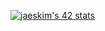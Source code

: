 [![jaeskim's 42 stats](https://badge42.herokuapp.com/api/stats/hkrifa)](https://github.com/JaeSeoKim/badge42)
